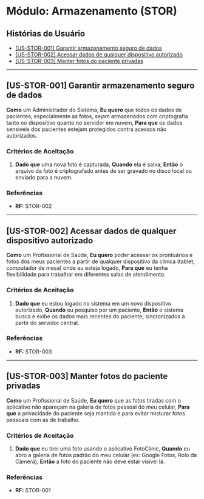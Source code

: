 # Módulo: Armazenamento (STOR)

## Histórias de Usuário

- [[US-STOR-001] Garantir armazenamento seguro de dados](#us-stor-001-garantir-armazenamento-seguro-de-dados)
- [[US-STOR-002] Acessar dados de qualquer dispositivo autorizado](#us-stor-002-acessar-dados-de-qualquer-dispositivo-autorizado)
- [[US-STOR-003] Manter fotos do paciente privadas](#us-stor-003-manter-fotos-do-paciente-privadas)

---

## [US-STOR-001] Garantir armazenamento seguro de dados

**Como** um Administrador do Sistema,
**Eu quero** que todos os dados de pacientes, especialmente as fotos, sejam armazenados com criptografia tanto no dispositivo quanto no servidor em nuvem,
**Para que** os dados sensíveis dos pacientes estejam protegidos contra acessos não autorizados.

### Critérios de Aceitação
1.  **Dado que** uma nova foto é capturada,
    **Quando** ela é salva,
    **Então** o arquivo da foto é criptografado antes de ser gravado no disco local ou enviado para a nuvem.

### Referências
- **RF:** STOR-002

---

## [US-STOR-002] Acessar dados de qualquer dispositivo autorizado

**Como** um Profissional de Saúde,
**Eu quero** poder acessar os prontuários e fotos dos meus pacientes a partir de qualquer dispositivo da clínica (tablet, computador de mesa) onde eu esteja logado,
**Para que** eu tenha flexibilidade para trabalhar em diferentes salas de atendimento.

### Critérios de Aceitação
1.  **Dado que** eu estou logado no sistema em um novo dispositivo autorizado,
    **Quando** eu pesquiso por um paciente,
    **Então** o sistema busca e exibe os dados mais recentes do paciente, sincronizados a partir do servidor central.

### Referências
- **RF:** STOR-003

---

## [US-STOR-003] Manter fotos do paciente privadas

**Como** um Profissional de Saúde,
**Eu quero** que as fotos tiradas com o aplicativo não apareçam na galeria de fotos pessoal do meu celular,
**Para que** a privacidade do paciente seja mantida e para evitar misturar fotos pessoais com as de trabalho.

### Critérios de Aceitação
1.  **Dado que** eu tirei uma foto usando o aplicativo FotoClinic,
    **Quando** eu abro a galeria de fotos padrão do meu celular (ex: Google Fotos, Rolo da Câmera),
    **Então** a foto do paciente não deve estar visível lá.

### Referências
- **RF:** STOR-001
